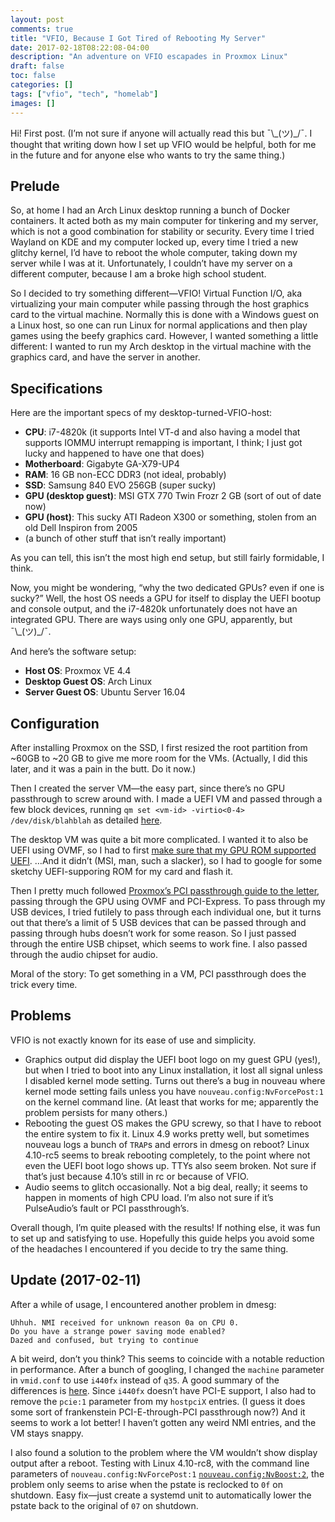 ```yaml
---
layout: post
comments: true
title: "VFIO, Because I Got Tired of Rebooting My Server"
date: 2017-02-18T08:22:08-04:00
description: "An adventure on VFIO escapades in Proxmox Linux"
draft: false
toc: false
categories: []
tags: ["vfio", "tech", "homelab"]
images: []
---
```


Hi! First post. (I’m not sure if anyone will actually read this but ¯\\\_(ツ)\_/¯. I thought that writing down how I set up VFIO would be helpful, both for me in the future and for anyone else who wants to try the same thing.)

## Prelude

So, at home I had an Arch Linux desktop running a bunch of Docker containers. It acted both as my main computer for tinkering and my server, which is not a good combination for stability or security. Every time I tried Wayland on KDE and my computer locked up, every time I tried a new glitchy kernel, I’d have to reboot the whole computer, taking down my server while I was at it. Unfortunately, I couldn’t have my server on a different computer, because I am a broke high school student.

So I decided to try something different—VFIO! Virtual Function I/O, aka virtualizing your main computer while passing through the host graphics card to the virtual machine. Normally this is done with a Windows guest on a Linux host, so one can run Linux for normal applications and then play games using the beefy graphics card. However, I wanted something a little different: I wanted to run my Arch desktop in the virtual machine with the graphics card, and have the server in another.

## Specifications

Here are the important specs of my desktop-turned-VFIO-host:

- **CPU**: i7-4820k (it supports Intel VT-d and also having a model that supports IOMMU interrupt remapping is important, I think; I just got lucky and happened to have one that does)
- **Motherboard**: Gigabyte GA-X79-UP4
- **RAM**: 16 GB non-ECC DDR3 (not ideal, probably)
- **SSD**: Samsung 840 EVO 256GB (super sucky)
- **GPU (desktop guest)**: MSI GTX 770 Twin Frozr 2 GB (sort of out of date now)
- **GPU (host)**: This sucky ATI Radeon X300 or something, stolen from an old Dell Inspiron from 2005
- (a bunch of other stuff that isn’t really important)

As you can tell, this isn’t the most high end setup, but still fairly formidable, I think.

Now, you might be wondering, “why the two dedicated GPUs? even if one is sucky?” Well, the host OS needs a GPU for itself to display the UEFI bootup and console output, and the i7-4820k unfortunately does not have an integrated GPU. There are ways using only one GPU, apparently, but ¯\\\_(ツ)\_/¯.

And here’s the software setup:

- **Host OS**: Proxmox VE 4.4
- **Desktop Guest OS**: Arch Linux
- **Server Guest OS**: Ubuntu Server 16.04

## Configuration

After installing Proxmox on the SSD, I first resized the root partition from ~60GB to ~20 GB to give me more room for the VMs. (Actually, I did this later, and it was a pain in the butt. Do it now.)

Then I created the server VM—the easy part, since there’s no GPU passthrough to screw around with. I made a UEFI VM and passed through a few block devices, running `qm set <vm-id> -virtio<0-4> /dev/disk/blahblah` as detailed [here](http://blog.imnotacyb.org/disk-passthrough-in-proxmox/).

The desktop VM was quite a bit more complicated. I wanted it to also be UEFI using OVMF, so I had to first [make sure that my GPU ROM supported UEFI](https://vfio.blogspot.com/2014/08/does-my-graphics-card-rom-support-efi.html). …And it didn’t (MSI, man, such a slacker), so I had to google for some sketchy UEFI-supporing ROM for my card and flash it.

Then I pretty much followed [Proxmox’s PCI passthrough guide to the letter](https://pve.proxmox.com/wiki/Pci_passthrough), passing through the GPU using OVMF and PCI-Express. To pass through my USB devices, I tried futilely to pass through each individual one, but it turns out that there’s a limit of 5 USB devices that can be passed through and passing through hubs doesn’t work for some reason. So I just passed through the entire USB chipset, which seems to work fine. I also passed through the audio chipset for audio.

Moral of the story: To get something in a VM, PCI passthrough does the trick every time.

## Problems

VFIO is not exactly known for its ease of use and simplicity.

- Graphics output did display the UEFI boot logo on my guest GPU (yes!), but when I tried to boot into any Linux installation, it lost all signal unless I disabled kernel mode setting. Turns out there’s a bug in nouveau where kernel mode setting fails unless you have `nouveau.config:NvForcePost:1` on the kernel command line. (At least that works for me; apparently the problem persists for many others.)
- Rebooting the guest OS makes the GPU screwy, so that I have to reboot the entire system to fix it. Linux 4.9 works pretty well, but sometimes nouveau logs a bunch of `TRAP`s and errors in dmesg on reboot? Linux 4.10-rc5 seems to break rebooting completely, to the point where not even the UEFI boot logo shows up. TTYs also seem broken. Not sure if that’s just because 4.10’s still in rc or because of VFIO.
- Audio seems to glitch occasionally. Not a big deal, really; it seems to happen in moments of high CPU load. I’m also not sure if it’s PulseAudio’s fault or PCI passthrough’s.

Overall though, I’m quite pleased with the results! If nothing else, it was fun to set up and satisfying to use. Hopefully this guide helps you avoid some of the headaches I encountered if you decide to try the same thing.

## Update (2017-02-11)

After a while of usage, I encountered another problem in dmesg:

```
Uhhuh. NMI received for unknown reason 0a on CPU 0.
Do you have a strange power saving mode enabled?
Dazed and confused, but trying to continue
```

A bit weird, don’t you think? This seems to coincide with a notable reduction in performance. After a bunch of googling, I changed the `machine` parameter in `vmid.conf` to use `i440fx` instead of `q35`. A good summary of the differences is [here](https://www.reddit.com/r/VFIO/comments/5ireij/differencesbenefits_between_i440fx_and_q35/dbb2e01/). Since `i440fx` doesn’t have PCI-E support, I also had to remove the `pcie:1` parameter from my `hostpciX` entries. (I guess it does some sort of frankenstein PCI-E-through-PCI passthrough now?) And it seems to work a lot better! I haven’t gotten any weird NMI entries, and the VM stays snappy.

I also found a solution to the problem where the VM wouldn’t show display output after a reboot. Testing with Linux 4.10-rc8, with the command line parameters of `nouveau.config:NvForcePost:1` [`nouveau.config:NvBoost:2`](https://www.phoronix.com/scan.php?page:article&item:nouveau-410-blob&num:1), the problem only seems to arise when the pstate is reclocked to `0f` on shutdown. Easy fix—just create a systemd unit to automatically lower the pstate back to the original of `07` on shutdown.
